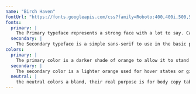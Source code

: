 ```yaml
---
name: "Birch Haven"
fontUrl: "https://fonts.googleapis.com/css?family=Roboto:400,400i,500,500i,700"
fonts:
  primary: |
    The Primary typeface represents a strong face with a lot to say. Can use the many different weights of this type face to portray different feelings
  secondary: |
    The Secondary typeface is a simple sans-serif to use in the basic paragraphs and list items as to not distract from the main headings.
colors:
  primary: |
    The primary color is a darker shade of orange to allow it to stand out from the rest.
  secondary: |
    The secondary color is a lighter orange used for hover states or give more interest to a piece
  neutral: |
    the neutral colors a bland, their real purpose is for body copy tables ect.
---
```


